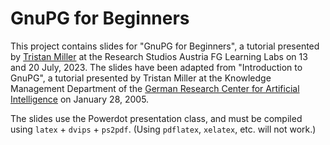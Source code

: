 # GnuPG for Beginners

This project contains slides for "GnuPG for Beginners", a tutorial
presented by [Tristan Miller](https://logological.org/) at the
Research Studios Austria FG Learning Labs on 13 and 20 July, 2023. The
slides have been adapted from "Introduction to GnuPG", a tutorial
presented by Tristan Miller at the Knowledge Management Department of
the [German Research Center for Artificial
Intelligence](http://www.dfki.de/) on January 28, 2005.

The slides use the Powerdot presentation class, and must be compiled
using `latex` + `dvips` + `ps2pdf`.  (Using `pdflatex`, `xelatex`,
etc. will not work.)
